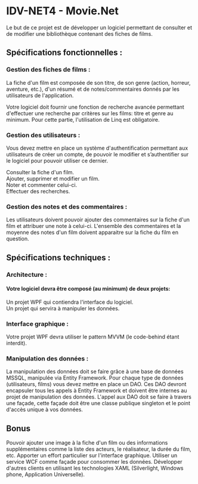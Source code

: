 <h1>IDV-NET4 - Movie.Net</h1>
Le but de ce projet est de développer un logiciel permettant de consulter et de modifier une bibliothèque contenant des fiches de films.
<h2>Spécifications fonctionnelles :</h2>
<h3>Gestion des fiches de films :</h3>
La fiche d'un film est composée de son titre, de son genre (action, horreur, aventure, etc.), d'un résumé et de notes/commentaires donnés par les utilisateurs de l'application.

Votre logiciel doit fournir une fonction de recherche avancée permettant d'effectuer une recherche par critères sur les films: titre et genre au minimum. Pour cette partie, l'utilisation de Linq est obligatoire.

<h3>Gestion des utilisateurs :</h3>
Vous devez mettre en place un système d'authentification permettant aux utilisateurs de créer un compte, de pouvoir le modifier et s’authentifier sur le logiciel pour pouvoir utiliser ce dernier.

Consulter la fiche d'un film.<br>
Ajouter, supprimer et modifier un film.<br>
Noter et commenter celui-ci.<br>
Effectuer des recherches.<br>
<h3>Gestion des notes et des commentaires :</h3>
Les utilisateurs doivent pouvoir ajouter des commentaires sur la fiche d'un film et attribuer une note à celui-ci. L'ensemble des commentaires et la moyenne des notes d'un film doivent apparaitre sur la fiche du film en question.

<h2>Spécifications techniques :</h2>
<h3>Architecture :</h3>
<h4>Votre logiciel devra être composé (au minimum) de deux projets:</h4>

Un projet WPF qui contiendra l'interface du logiciel.<br>
Un projet qui servira à manipuler les données.<br>
<h3>Interface graphique :</h3>
Votre projet WPF devra utiliser le pattern MVVM (le code-behind étant interdit).

<h3>Manipulation des données :</h3>
La manipulation des données doit se faire grâce à une base de données MSSQL, manipulée via Entity Framework.
Pour chaque type de données (utilisateurs, films) vous devez mettre en place un DAO. Ces DAO devront encapsuler tous les appels à Entity Framework et doivent être internes au projet de manipulation des données.
L'appel aux DAO doit se faire à travers une façade, cette façade doit être une classe publique singleton	et le point d'accès unique à vos données.
<h2>Bonus</h2>
Pouvoir ajouter une image à la fiche d'un film ou des informations supplémentaires comme la liste des acteurs, le réalisateur, la durée du film, etc.
Apporter un effort particulier sur l'interface graphique.
Utiliser un service WCF comme façade pour consommer les données.
Développer d'autres clients en utilisant les technologies XAML (Silverlight, Windows phone, Application Universelle).
